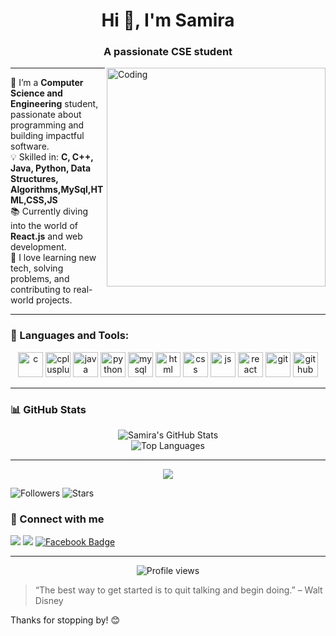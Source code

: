 <h1 align="center">Hi 👋, I'm Samira</h1>
<h3 align="center">A passionate CSE student</h3>

<img align="right" alt="Coding" width="350" src="https://miro.medium.com/v2/resize:fit:1100/format:webp/1*qdAW1TjCN57h1lbuuzvchg.gif" />

---

🌟 I’m a **Computer Science and Engineering** student, passionate about programming and building impactful software.  
💡 Skilled in: **C, C++, Java, Python, Data Structures, Algorithms,MySql,HTML,CSS,JS**  
📚 Currently diving into the world of **React.js** and web development.  
🎯 I love learning new tech, solving problems, and contributing to real-world projects.

---


### 🚀 Languages and Tools:

<p align="center">
  <img src="https://cdn.jsdelivr.net/gh/devicons/devicon/icons/c/c-original.svg" alt="c" width="40" height="40"/>
  <img src="https://cdn.jsdelivr.net/gh/devicons/devicon/icons/cplusplus/cplusplus-original.svg" alt="cplusplus" width="40" height="40"/>
  <img src="https://cdn.jsdelivr.net/gh/devicons/devicon/icons/java/java-original.svg" alt="java" width="40" height="40"/>
  <img src="https://cdn.jsdelivr.net/gh/devicons/devicon/icons/python/python-original.svg" alt="python" width="40" height="40"/>
  <img src="https://cdn.jsdelivr.net/gh/devicons/devicon/icons/mysql/mysql-original.svg" alt="mysql" width="40" height="40"/>
  <img src="https://cdn.jsdelivr.net/gh/devicons/devicon/icons/html5/html5-original.svg" alt="html" width="40" height="40"/>
  <img src="https://cdn.jsdelivr.net/gh/devicons/devicon/icons/css3/css3-original.svg" alt="css" width="40" height="40"/>
  <img src="https://cdn.jsdelivr.net/gh/devicons/devicon/icons/javascript/javascript-original.svg" alt="js" width="40" height="40"/>
  <img src="https://cdn.jsdelivr.net/gh/devicons/devicon/icons/react/react-original.svg" alt="react" width="40" height="40"/>
  <img src="https://cdn.jsdelivr.net/gh/devicons/devicon/icons/git/git-original.svg" alt="git" width="40" height="40"/>
  <img src="https://cdn.jsdelivr.net/gh/devicons/devicon/icons/github/github-original.svg" alt="github" width="40" height="40"/>
</p>

---

### 📊 GitHub Stats

<p align="center">
  <img src="https://github-readme-stats.vercel.app/api?username=samira-haque&show_icons=true&theme=radical" alt="Samira's GitHub Stats" />
  <br />
  <img src="https://github-readme-stats.vercel.app/api/top-langs/?username=samira-haque&layout=compact&theme=radical" alt="Top Languages" />
</p>

---

<div align="center">
  <img src="https://github-readme-activity-graph.vercel.app/graph?username=samira-haque&theme=react-dark" />
</div>

![Followers](https://img.shields.io/github/followers/samira-haque?style=social)
![Stars](https://img.shields.io/github/stars/samira-haque?style=social)


### 🔗 Connect with me

<p>
  <a href="sh6007530@gmail.com"><img src="https://img.shields.io/badge/-Email-%23333?style=for-the-badge&logo=gmail&logoColor=white" /></a>
  <a href="https://www.linkedin.com/in/samirahaque1/" target="_blank"><img src="https://img.shields.io/badge/-LinkedIn-blue?style=for-the-badge&logo=linkedin&logoColor=white" /></a>
  <a href="https://www.facebook.com/samirahaque11" target="_blank">
 <a href="https://www.facebook.com/samirahaque11" target="_blank">
  <img src="https://img.shields.io/badge/Facebook-1877F2?style=for-the-badge&logo=facebook&logoColor=white" alt="Facebook Badge"/>
</a>


  <!-- Add more social links if needed -->
</p>

---

<div align="center">
  
![Profile views](https://komarev.com/ghpvc/?username=samira-haque&style=flat-square)

</div>


> “The best way to get started is to quit talking and begin doing.” – Walt Disney

Thanks for stopping by! 😊

